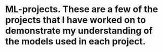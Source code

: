 # ML-projects. These are a few of the projects that I have worked on to demonstrate my understanding of the models used in each project.
